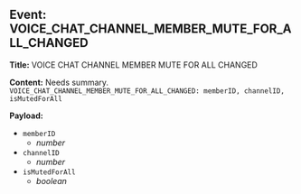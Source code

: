 ## Event: VOICE_CHAT_CHANNEL_MEMBER_MUTE_FOR_ALL_CHANGED

**Title:** VOICE CHAT CHANNEL MEMBER MUTE FOR ALL CHANGED

**Content:**
Needs summary.
`VOICE_CHAT_CHANNEL_MEMBER_MUTE_FOR_ALL_CHANGED: memberID, channelID, isMutedForAll`

**Payload:**
- `memberID`
  - *number*
- `channelID`
  - *number*
- `isMutedForAll`
  - *boolean*
